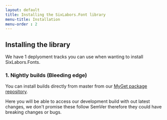 ```yaml
---
layout: default
title: Installing the SixLabors.Font library
menu-title: Installation
menu-order : 2
---
```


## Installing the library

We have 1 deplyoment tracks you can use when wanting to install SixLabors.Fonts.

### 1. Nightly builds (Bleeding edge)

You can install builds directly from master from our [MyGet package repository](https://www.myget.org/feed/sixlabors/package/nuget/SixLabors.Fonts).

Here you will be able to access our development build with out latest changes, we don't promise these follow SemVer therefore they could have breaking changes or bugs.

